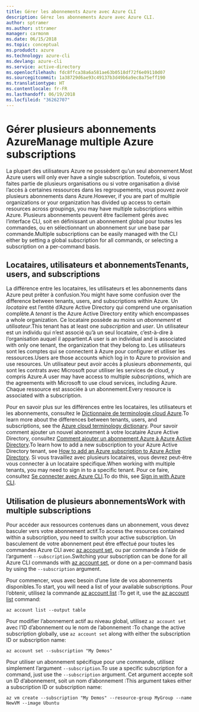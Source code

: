 ```yaml
---
title: Gérer les abonnements Azure avec Azure CLI
description: Gérez les abonnements Azure avec Azure CLI.
author: sptramer
ms.author: sttramer
manager: carmonm
ms.date: 06/15/2018
ms.topic: conceptual
ms.produdct: azure
ms.technology: azure-cli
ms.devlang: azure-cli
ms.service: active-directory
ms.openlocfilehash: fdc8ffca38a6a581ae63b0518df72f6e09110d07
ms.sourcegitcommit: 1a38729d6ae93c49137b3d49b6a9ec8a75eff190
ms.translationtype: HT
ms.contentlocale: fr-FR
ms.lasthandoff: 06/19/2018
ms.locfileid: "36262707"
---
```

# <a name="manage-multiple-azure-subscriptions"></a><span data-ttu-id="908d5-103">Gérer plusieurs abonnements Azure</span><span class="sxs-lookup"><span data-stu-id="908d5-103">Manage multiple Azure subscriptions</span></span>

<span data-ttu-id="908d5-104">La plupart des utilisateurs Azure ne possèdent qu’un seul abonnement.</span><span class="sxs-lookup"><span data-stu-id="908d5-104">Most Azure users will only ever have a single subscription.</span></span> <span data-ttu-id="908d5-105">Toutefois, si vous faites partie de plusieurs organisations ou si votre organisation a divisé l’accès à certaines ressources dans les regroupements, vous pouvez avoir plusieurs abonnements dans Azure.</span><span class="sxs-lookup"><span data-stu-id="908d5-105">However, if you are part of multiple organizations or your organization has divided up access to certain resources across groupings, you may have multiple subscriptions within Azure.</span></span> <span data-ttu-id="908d5-106">Plusieurs abonnements peuvent être facilement gérés avec l’interface CLI, soit en définissant un abonnement global pour toutes les commandes, ou en sélectionnant un abonnement sur une base par commande.</span><span class="sxs-lookup"><span data-stu-id="908d5-106">Multiple subscriptions can be easily managed with the CLI either by setting a global subscription for all commands, or selecting a subscription on a per-command basis.</span></span>

## <a name="tenants-users-and-subscriptions"></a><span data-ttu-id="908d5-107">Locataires, utilisateurs et abonnements</span><span class="sxs-lookup"><span data-stu-id="908d5-107">Tenants, users, and subscriptions</span></span>

<span data-ttu-id="908d5-108">La différence entre les locataires, les utilisateurs et les abonnements dans Azure peut prêter à confusion.</span><span class="sxs-lookup"><span data-stu-id="908d5-108">You might have some confusion over the difference between tenants, users, and subscriptions within Azure.</span></span> <span data-ttu-id="908d5-109">Un _locataire_ est l’entité d’Azure Active Directory qui comprend une organisation complète.</span><span class="sxs-lookup"><span data-stu-id="908d5-109">A _tenant_ is the Azure Active Directory entity which encompasses a whole organization.</span></span> <span data-ttu-id="908d5-110">Ce locataire possède au moins un _abonnement_ et _utilisateur_.</span><span class="sxs-lookup"><span data-stu-id="908d5-110">This tenant has at least one _subscription_ and _user_.</span></span> <span data-ttu-id="908d5-111">Un utilisateur est un individu qui n’est associé qu’à un seul locataire, c’est-à-dire à l’organisation auquel il appartient.</span><span class="sxs-lookup"><span data-stu-id="908d5-111">A user is an individual and is associated with only one tenant, the organization that they belong to.</span></span> <span data-ttu-id="908d5-112">Les utilisateurs sont les comptes qui se connectent à Azure pour configurer et utiliser les ressources.</span><span class="sxs-lookup"><span data-stu-id="908d5-112">Users are those accounts which log in to Azure to provision and use resources.</span></span>
<span data-ttu-id="908d5-113">Un utilisateur peut avoir accès à plusieurs _abonnements_, qui sont les contrats avec Microsoft pour utiliser les services de cloud, y compris Azure.</span><span class="sxs-lookup"><span data-stu-id="908d5-113">A user may have access to multiple _subscriptions_, which are the agreements with Microsoft to use cloud services, including Azure.</span></span> <span data-ttu-id="908d5-114">Chaque ressource est associée à un abonnement.</span><span class="sxs-lookup"><span data-stu-id="908d5-114">Every resource is associated with a subscription.</span></span>

<span data-ttu-id="908d5-115">Pour en savoir plus sur les différences entre les locataires, les utilisateurs et les abonnements, consultez le [Dictionnaire de terminologie cloud Azure](/azure/azure-glossary-cloud-terminology).</span><span class="sxs-lookup"><span data-stu-id="908d5-115">To learn more about the differences between tenants, users, and subscriptions, see the [Azure cloud terminology dictionary](/azure/azure-glossary-cloud-terminology).</span></span>  <span data-ttu-id="908d5-116">Pour savoir comment ajouter un nouvel abonnement à votre locataire Azure Active Directory, consultez [Comment ajouter un abonnement Azure à Azure Active Directory](/azure/active-directory/active-directory-how-subscriptions-associated-directory).</span><span class="sxs-lookup"><span data-stu-id="908d5-116">To learn how to add a new subscription to your Azure Active Directory tenant, see [How to add an Azure subscription to Azure Active Directory](/azure/active-directory/active-directory-how-subscriptions-associated-directory).</span></span>
<span data-ttu-id="908d5-117">Si vous travaillez avec plusieurs locataires, vous devrez peut-être vous connecter à un locataire spécifique.</span><span class="sxs-lookup"><span data-stu-id="908d5-117">When working with multiple tenants, you may need to sign in to a specific tenant.</span></span> <span data-ttu-id="908d5-118">Pour ce faire, consultez [Se connecter avec Azure CLI](/cli/azure/authenticate-azure-cli).</span><span class="sxs-lookup"><span data-stu-id="908d5-118">To do this, see [Sign in with Azure CLI](/cli/azure/authenticate-azure-cli).</span></span>

## <a name="work-with-multiple-subscriptions"></a><span data-ttu-id="908d5-119">Utilisation de plusieurs abonnements</span><span class="sxs-lookup"><span data-stu-id="908d5-119">Work with multiple subscriptions</span></span>

<span data-ttu-id="908d5-120">Pour accéder aux ressources contenues dans un abonnement, vous devez basculer vers votre abonnement actif.</span><span class="sxs-lookup"><span data-stu-id="908d5-120">To access the resources contained within a subscription, you need to switch your active subscription.</span></span> <span data-ttu-id="908d5-121">Un basculement de votre abonnement peut être effectué pour toutes les commandes Azure CLI avec [az account set](/cli/azure/account#az-account-set), ou par commande à l’aide de l’argument `--subscription`.</span><span class="sxs-lookup"><span data-stu-id="908d5-121">Switching your subscription can be done for all Azure CLI commands with [az account set](/cli/azure/account#az-account-set), or done on a per-command basis by using the `--subscription` argument.</span></span>

<span data-ttu-id="908d5-122">Pour commencer, vous avec besoin d’une liste de vos abonnements disponibles.</span><span class="sxs-lookup"><span data-stu-id="908d5-122">To start, you will need a list of your available subscriptions.</span></span> <span data-ttu-id="908d5-123">Pour l’obtenir, utilisez la commande [az account list](/cli/azure/account#az-account-list) :</span><span class="sxs-lookup"><span data-stu-id="908d5-123">To get it, use the [az account list](/cli/azure/account#az-account-list) command:</span></span>

```azurecli-interactive
az account list --output table
```

<span data-ttu-id="908d5-124">Pour modifier l’abonnement actif au niveau global, utilisez `az account set` avec l’ID d’abonnement ou le nom de l’abonnement :</span><span class="sxs-lookup"><span data-stu-id="908d5-124">To change the active subscription globally, use `az account set` along with either the subscription ID or subscription name:</span></span>

```azurecli-interactive
az account set --subscription "My Demos"
```

<span data-ttu-id="908d5-125">Pour utiliser un abonnement spécifique pour une commande, utilisez simplement l’argument `--subscription`.</span><span class="sxs-lookup"><span data-stu-id="908d5-125">To use a specific subscription for a command, just use the `--subscription` argument.</span></span> <span data-ttu-id="908d5-126">Cet argument accepte soit un ID d’abonnement, soit un nom d’abonnement :</span><span class="sxs-lookup"><span data-stu-id="908d5-126">This argument takes either a subscription ID or subscription name:</span></span>

```azurecli-interactive
az vm create --subscription "My Demos" --resource-group MyGroup --name NewVM --image Ubuntu
```
